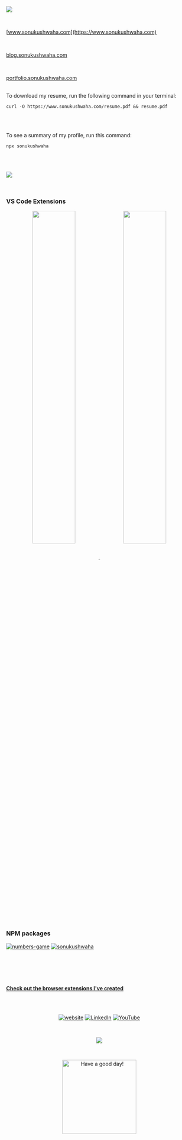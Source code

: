 
<br>

<!--

![image](https://github.com/iamsonukushwaha/iamsonukushwaha/assets/51280276/dde456e7-35ae-4572-8787-4ab3dd1c832b)

-->


  <a href="https://sonukushwaha.com/resume.pdf"><img src="https://github.com/iamsonukushwaha/iamsonukushwaha/assets/51280276/dde456e7-35ae-4572-8787-4ab3dd1c832b"/></a>


<br>


[www.sonukushwaha.com](https://www.sonukushwaha.com)

<br>


[blog.sonukushwaha.com](https://blog.sonukushwaha.com)


<br>

[portfolio.sonukushwaha.com](https://portfolio.sonukushwaha.com)
<br>
<br>

To download my resume, run the following command in your terminal:
```
curl -O https://www.sonukushwaha.com/resume.pdf && resume.pdf
```

<br>
<br>


To see a summary of my profile, run this command:
```
npx sonukushwaha
```


<br/>
<br/>


  <a href="https://sonukushwaha.com/resume.pdf"><img src="https://metrics.lecoq.io/iamsonukushwaha"/></a>



<!-- 

<p align="center">
  <a href="https://sonukushwaha.com/resume.pdf"><img src="https://github-profile-summary-cards.vercel.app/api/cards/profile-details?username=iamsonukushwaha&theme=vue"/></a>
  <a href="https://sonukushwaha.com/resume.pdf"><img src="https://metrics.lecoq.io/iamsonukushwaha"/></a>
</p>

<p align="center">
	<a href="https://sonukushwaha.com/resume.pdf"><img width="48%" src="https://github-readme-stats.vercel.app/api?username=iamsonukushwaha&show_icons=true&theme=vue" />
	<img width="48%" src="https://github-readme-streak-stats.herokuapp.com/?user=iamsonukushwaha&theme=vue" /></a>
</p>


[Find more activities here](https://metrics.lecoq.io/about/iamsonukushwaha)


-->

<br/>

### VS Code Extensions 

<p align="center">
<a href="https://marketplace.visualstudio.com/items?itemName=flyingsonu.flyingsonu-dark"><img align="center" width="48%"  src="https://github-readme-stats.vercel.app/api/pin/?username=iamsonukushwaha&repo=flyingsonu-theme&theme=buefy" />
</a> 
<a href="https://marketplace.visualstudio.com/items?itemName=SonuKumarKushwaha.search-sonu-blog"><img align="center" width="48%"  src="https://github-readme-stats.vercel.app/api/pin/?username=iamsonukushwaha&repo=search-sonu-blog&theme=buefy" />
</a> 
</p>
<br /><br />

### NPM packages 

[![numbers-game](https://nodei.co/npm/numbers-game.png?compact=true)](https://www.npmjs.com/package/numbers-game)
[![sonukushwaha](https://nodei.co/npm/sonukushwaha.png?compact=true)](https://www.npmjs.com/package/sonukushwaha)

<br><br><br><br>

**[Check out the browser extensions I've created](https://microsoftedge.microsoft.com/addons/search?developer=singlebucks)**

<br/><br/>

<p align="center">
	<a href="https://singlebucks.blogspot.com"><img src="https://img.shields.io/badge/Website-blueviolet?style=flat&logo=google-chrome&logoColor=white" alt="website"></a>
	<a href="https://www.linkedin.com/in/sonukumarkushwaha/"><img src="https://img.shields.io/badge/LinkedIn--_.svg?style=social&logo=linkedin" alt="LinkedIn"></a>
	<a href="https://www.youtube.com/@flyingsonu736"><img src="https://img.shields.io/youtube/channel/subscribers/UCugIYeIc-HzCp-SZxRwuQbA?label=YouTube&style=social&logo=YouTube" alt="YouTube"></a>
</p>

<br>

<p align="center">
  <a href="https://sonukushwaha.com/resume.pdf"><img src="https://sonuqt.vercel.app/qt.png"/></a>
</p>


<br>
<p align="center">
<a href="https://www.youtube.com/watch?v=0VxMA4OwBJY&list=PLPTNm43hfM6GMumQgq0IQC2z4nnb55GVD"><img alt="Have a good day!" src="https://media.giphy.com/media/WQOFQXuVEZ90MtDdsx/giphy.gif" width="200px"></a>
</p>

<br>

